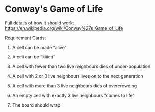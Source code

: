 # Conway's Game of Life

Full details of how it should work:
https://en.wikipedia.org/wiki/Conway%27s_Game_of_Life

Requirement Cards:

1. A cell can be made "alive"

2. A cell can be "killed"

3. A cell with fewer than two live neighbours dies of under-population

4. A cell with 2 or 3 live neighbours lives on to the next generation

5. A cell with more than 3 live neighbours dies of overcrowding

6. An empty cell with exactly 3 live neighbours "comes to life"

7. The board should wrap
